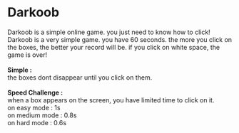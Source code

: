 # Darkoob
Darkoob is a simple online game. you just need to know how to click!<br>
Darkoob is a very simple game. you have 60 seconds. the more you click on the boxes, the better your record will be.
if you click on white space, the game is over!<br><br>
<b>Simple :</b><br>
the boxes dont disappear until you click on them.<br><br>
<b>Speed Challenge :</b><br>
when a box appears on the screen, you have limited time to click on it.<br>
on easy mode : 1s <br>
on medium mode : 0.8s <br>
on hard mode : 0.6s <br>
